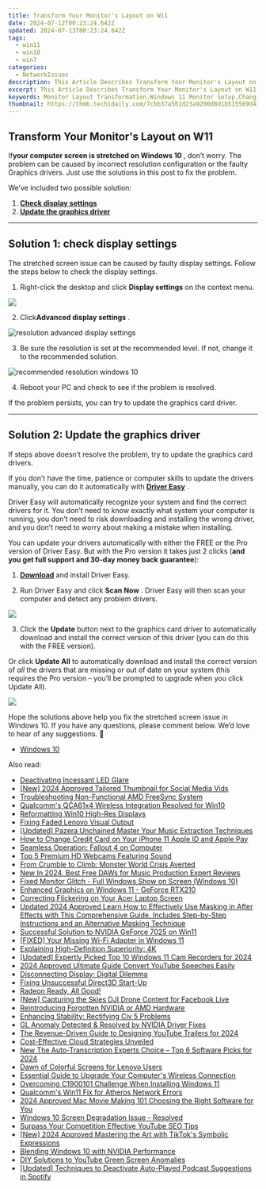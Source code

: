 ```yaml
---
title: Transform Your Monitor's Layout on W11
date: 2024-07-12T00:23:24.642Z
updated: 2024-07-13T00:23:24.642Z
tags:
  - win11
  - win10
  - win7
categories:
  - NetworkIssues
description: This Article Describes Transform Your Monitor's Layout on W11
excerpt: This Article Describes Transform Your Monitor's Layout on W11
keywords: Monitor Layout Transformation,Windows 11 Monitor Setup,Changing Monitor Display Mode,Dual Screen Configuration W11,Customizing Window 11 Desktop,Multi-Monitor Arrangements W11,Window 11 Monitors Adjustment
thumbnail: https://thmb.techidaily.com/7cbb37a561d23a9200d8d1b515569d43214c3157eaf7507ac4a1589610732acc.jpg
---
```


## Transform Your Monitor's Layout on W11

 If**your computer screen is stretched on Windows 10** , don’t worry. The problem can be caused by incorrect resolution configuration or the faulty Graphics drivers. Just use the solutions in this post to fix the problem.

We’ve included two possible solution:

1. [**Check display settings**](#solution1)
2. [**Update the graphics driver**](#solution3)

---

## **Solution 1: check display settings**

 The stretched screen issue can be caused by faulty display settings. Follow the steps below to check the display settings.

1) Right-click the desktop and click **Display settings**  on the context menu.

![](https://images.drivereasy.com/wp-content/uploads/2017/11/img_5a17c192b55b7.jpg)

 2) Click**Advanced display settings** .

![resolution advanced display settings](https://images.drivereasy.com/wp-content/uploads/2016/08/resolution-advanced-display-settings-600x564.jpg)

 3) Be sure the resolution is set at the recommended level. If not, change it to the recommended solution.

![recommended resolution windows 10](https://images.drivereasy.com/wp-content/uploads/2016/08/recommended-resolution-windows-10-1-600x561.jpg)

4) Reboot your PC and check to see if the problem is resolved.

If the problem persists, you can try to update the graphics card driver.

---

## **Solution 2: Update the graphics driver**

 If steps above doesn’t resolve the problem, try to update the graphics card drivers.

 If you don’t have the time, patience or computer skills to update the drivers manually, you can do it automatically with **[Driver Easy](https://tools.techidaily.com/drivereasy/download/)**  .

 Driver Easy will automatically recognize your system and find the correct drivers for it. You don’t need to know exactly what system your computer is running, you don’t need to risk downloading and installing the wrong driver, and you don’t need to worry about making a mistake when installing.

 You can update your drivers automatically with either the FREE or the Pro version of Driver Easy. But with the Pro version it takes just 2 clicks (**and you get full support and 30-day money back guarantee**):

 1) **[Download](https://tools.techidaily.com/drivereasy/download/)**   and install Driver Easy.

 2) Run Driver Easy and click **Scan Now** . Driver Easy will then scan your computer and detect any problem drivers.

![](https://images.drivereasy.com/wp-content/uploads/2019/08/image-498.png)

 3) Click the **Update** button next to the graphics card driver to automatically download and install the correct version of this driver (you can do this with the FREE version).

 Or click **Update All**  to automatically download and install the correct version of _all_   the drivers that are missing or out of date on your system (this requires the Pro version – you’ll be prompted to upgrade when you click Update All).

![](https://images.drivereasy.com/wp-content/uploads/2019/08/image-499.png)

 Hope the solutions above help you fix the stretched screen issue in Windows 10\. If you have any questions, please comment below. We’d love to hear of any suggestions. 🙂

* [Windows 10](https://tools.techidaily.com/drivereasy/download/)

<ins class="adsbygoogle"
     style="display:block"
     data-ad-format="autorelaxed"
     data-ad-client="ca-pub-7571918770474297"
     data-ad-slot="1223367746"></ins>



<ins class="adsbygoogle"
     style="display:block"
     data-ad-client="ca-pub-7571918770474297"
     data-ad-slot="8358498916"
     data-ad-format="auto"
     data-full-width-responsive="true"></ins>



<span class="atpl-alsoreadstyle">Also read:</span>
<div><ul>
<li><a href="https://network-issues.techidaily.com/deactivating-incessant-led-glare/"><u>Deactivating Incessant LED Glare</u></a></li>
<li><a href="https://twitter-videos.techidaily.com/new-2024-approved-tailored-thumbnail-for-social-media-vids/"><u>[New] 2024 Approved  Tailored Thumbnail for Social Media Vids</u></a></li>
<li><a href="https://network-issues.techidaily.com/troubleshooting-non-functional-amd-freesync-system/"><u>Troubleshooting Non-Functional AMD FreeSync System</u></a></li>
<li><a href="https://network-issues.techidaily.com/qualcomms-qca61x4-wireless-integration-resolved-for-win10/"><u>Qualcomm's QCA61x4 Wireless Integration Resolved for Win10</u></a></li>
<li><a href="https://network-issues.techidaily.com/reformatting-win10-high-res-displays/"><u>Reformatting Win10 High-Res Displays</u></a></li>
<li><a href="https://network-issues.techidaily.com/fixing-faded-lenovo-visual-output/"><u>Fixing Faded Lenovo Visual Output</u></a></li>
<li><a href="https://extra-support.techidaily.com/updated-pazera-unchained-master-your-music-extraction-techniques/"><u>[Updated] Pazera Unchained  Master Your Music Extraction Techniques</u></a></li>
<li><a href="https://apple-account.techidaily.com/how-to-change-credit-card-on-your-iphone-11-apple-id-and-apple-pay-by-drfone-ios/"><u>How to Change Credit Card on Your iPhone 11 Apple ID and Apple Pay</u></a></li>
<li><a href="https://network-issues.techidaily.com/seamless-operation-fallout-4-on-computer/"><u>Seamless Operation: Fallout 4 on Computer</u></a></li>
<li><a href="https://remote-screen-capture.techidaily.com/top-5-premium-hd-webcams-featuring-sound/"><u>Top 5 Premium HD Webcams Featuring Sound</u></a></li>
<li><a href="https://network-issues.techidaily.com/from-crumble-to-climb-monster-world-crisis-averted/"><u>From Crumble to Climb: Monster World Crisis Averted</u></a></li>
<li><a href="https://video-ai-editor.techidaily.com/new-in-2024-best-free-daws-for-music-production-expert-reviews/"><u>New In 2024, Best Free DAWs for Music Production Expert Reviews</u></a></li>
<li><a href="https://network-issues.techidaily.com/fixed-monitor-glitch-full-windows-show-on-screen-windows-10/"><u>Fixed Monitor Glitch - Full Windows Show on Screen (Windows 10)</u></a></li>
<li><a href="https://network-issues.techidaily.com/enhanced-graphics-on-windows-11-geforce-rtx210/"><u>Enhanced Graphics on Windows 11 - GeForce RTX210</u></a></li>
<li><a href="https://network-issues.techidaily.com/correcting-flickering-on-your-acer-laptop-screen/"><u>Correcting Flickering on Your Acer Laptop Screen</u></a></li>
<li><a href="https://ai-video-editing.techidaily.com/updated-2024-approved-learn-how-to-effectively-use-masking-in-after-effects-with-this-comprehensive-guide-includes-step-by-step-instructions-and-an-alternat/"><u>Updated 2024 Approved Learn How to Effectively Use Masking in After Effects with This Comprehensive Guide. Includes Step-by-Step Instructions and an Alternative Masking Technique</u></a></li>
<li><a href="https://network-issues.techidaily.com/successful-solution-to-nvidia-geforce-7025-on-win11/"><u>Successful Solution to NVIDIA GeForce 7025 on Win11</u></a></li>
<li><a href="https://network-issues.techidaily.com/fixed-your-missing-wi-fi-adapter-in-windows-11/"><u>[FIXED] Your Missing Wi-Fi Adapter in Windows 11</u></a></li>
<li><a href="https://network-issues.techidaily.com/explaining-high-definition-superiority-4k/"><u>Explaining High-Definition Superiority: 4K</u></a></li>
<li><a href="https://screen-sharing-recording.techidaily.com/updated-expertly-picked-top-10-windows-11-cam-recorders-for-2024/"><u>[Updated] Expertly Picked Top 10 Windows 11 Cam Recorders for 2024</u></a></li>
<li><a href="https://youtube-stream.techidaily.com/2024-approved-ultimate-guide-convert-youtube-speeches-easily/"><u>2024 Approved  Ultimate Guide  Convert YouTube Speeches Easily</u></a></li>
<li><a href="https://network-issues.techidaily.com/disconnecting-display-digital-dilemma/"><u>Disconnecting Display: Digital Dilemma</u></a></li>
<li><a href="https://network-issues.techidaily.com/fixing-unsuccessful-direct3d-start-up/"><u>Fixing Unsuccessful Direct3D Start-Up</u></a></li>
<li><a href="https://network-issues.techidaily.com/1719973974168-radeon-ready-all-good/"><u>Radeon Ready, All Good!</u></a></li>
<li><a href="https://facebook-video-recording.techidaily.com/new-capturing-the-skies-dji-drone-content-for-facebook-live/"><u>[New] Capturing the Skies  DJI Drone Content for Facebook Live</u></a></li>
<li><a href="https://network-issues.techidaily.com/reintroducing-forgotten-nvidia-or-amd-hardware/"><u>Reintroducing Forgotten NVIDIA or AMD Hardware</u></a></li>
<li><a href="https://network-issues.techidaily.com/enhancing-stability-rectifying-civ-5-problems/"><u>Enhancing Stability: Rectifying Civ 5 Problems</u></a></li>
<li><a href="https://network-issues.techidaily.com/gl-anomaly-detected-and-resolved-by-nvidia-driver-fixes/"><u>GL Anomaly Detected & Resolved by NVIDIA Driver Fixes</u></a></li>
<li><a href="https://facebook-video-share.techidaily.com/the-revenue-driven-guide-to-designing-youtube-trailers-for-2024/"><u>The Revenue-Driven Guide to Designing YouTube Trailers for 2024</u></a></li>
<li><a href="https://extra-hints.techidaily.com/cost-effective-cloud-strategies-unveiled/"><u>Cost-Effective Cloud Strategies Unveiled</u></a></li>
<li><a href="https://audio-editing.techidaily.com/new-the-auto-transcription-experts-choice-top-6-software-picks-for-2024/"><u>New The Auto-Transcription Experts Choice – Top 6 Software Picks for 2024</u></a></li>
<li><a href="https://network-issues.techidaily.com/dawn-of-colorful-screens-for-lenovo-users/"><u>Dawn of Colorful Screens for Lenovo Users</u></a></li>
<li><a href="https://network-issues.techidaily.com/essential-guide-to-upgrade-your-computers-wireless-connection/"><u>Essential Guide to Upgrade Your Computer's Wireless Connection</u></a></li>
<li><a href="https://network-issues.techidaily.com/overcoming-c1900101-challenge-when-installing-windows-11/"><u>Overcoming C1900101 Challenge When Installing Windows 11</u></a></li>
<li><a href="https://network-issues.techidaily.com/qualcomms-win11-fix-for-atheros-network-errors/"><u>Qualcomm's Win11 Fix for Atheros Network Errors</u></a></li>
<li><a href="https://video-creation-software.techidaily.com/2024-approved-mac-movie-making-101-choosing-the-right-software-for-you/"><u>2024 Approved Mac Movie Making 101 Choosing the Right Software for You</u></a></li>
<li><a href="https://network-issues.techidaily.com/windows-10-screen-degradation-issue-resolved/"><u>Windows 10 Screen Degradation Issue - Resolved</u></a></li>
<li><a href="https://youtube-clips.techidaily.com/surpass-your-competition-effective-youtube-seo-tips/"><u>Surpass Your Competition  Effective YouTube SEO Tips</u></a></li>
<li><a href="https://tiktok-video-files.techidaily.com/new-2024-approved-mastering-the-art-with-tiktoks-symbolic-expressions/"><u>[New] 2024 Approved  Mastering the Art with TikTok's Symbolic Expressions</u></a></li>
<li><a href="https://network-issues.techidaily.com/blending-windows-10-with-nvidia-performance/"><u>Blending Windows 10 with NVIDIA Performance</u></a></li>
<li><a href="https://network-issues.techidaily.com/diy-solutions-to-youtube-green-screen-anomalies/"><u>DIY Solutions to YouTube Green Screen Anomalies</u></a></li>
<li><a href="https://some-skills.techidaily.com/updated-techniques-to-deactivate-auto-played-podcast-suggestions-in-spotify/"><u>[Updated] Techniques to Deactivate Auto-Played Podcast Suggestions in Spotify</u></a></li>
</ul></div>
